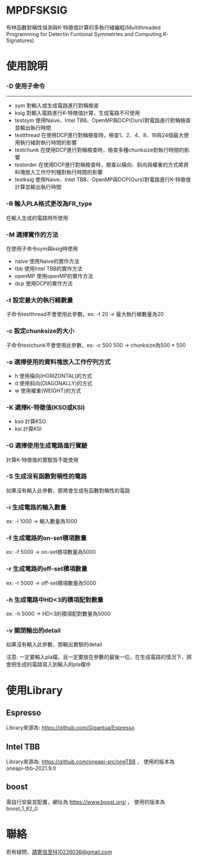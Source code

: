 # MPDFSKSIG

布林函數對稱性偵測與K-特徵值計算的多執行緒編程(Multithreaded Programming for Detectin Funtional Symmetries and Computing K-Signatures)

# 使用說明

### -D 使用子命令
---
  - sym 對輸入或生成電路進行對稱檢查
  - ksig 對輸入電路進行K-特徵值計算，生成電路不可使用  
  - testsym 使用Naive、Intel TBB、OpenMP與DCP(Ours)對電路進行對稱檢查並輸出執行時間
  - testthread 在使用DCP進行對稱檢查時，檢查1、2、4、8、16與24個最大使用執行緒對執行時間的影響
  - testchunk 在使用DCP進行對稱檢查時，檢查多種chunksize對執行時間的影響 
  - testorder 在使用DCP進行對稱檢查時，檢查以橫向、斜向與權重的方式將資料塊放入工作佇列種對執行時間的影響
  - testksig 使用Naive、Intel TBB、OpenMP與DCP(Ours)對電路進行K-特徵值計算並輸出執行時間

### -R 輸入PLA格式更改為FR_type
在輸入生成的電路時所使用

### -M 選擇實作的方法
在使用子命令sym與ksig時使用
  - naive 使用Naive的實作方法
  - tbb 使用Intel TBB的實作方法
  - openMP 使用openMP的實作方法
  - dcp 使用DCP的實作方法

### -t 設定最大的執行緒數量
子命令testthread不會使用此參數，ex: -t 20 -> 最大執行緒數量為20

### -c 設定chunksize的大小
子命令testchunk不會使用此參數，ex: -c 500 500 -> chunksize為500 * 500

### -o 選擇使用的資料塊放入工作佇列方式
- h 使用橫向(HORIZONTAL)的方式
- d 使用斜向(DIAGONALLY)的方式
- w 使用權重(WEIGHT)的方式

### -K 選擇K-特徵值(KSO或KSI)
- kso 計算KSO
- ksi 計算KSI

### -G 選擇使用生成電路進行實驗
計算K-特徵值的實驗皆不能使用

### -S 生成沒有函數對稱性的電路
如果沒有輸入此參數，那將會生成有函數對稱性的電路

### -i 生成電路的輸入數量
  ex: -i 1000 -> 輸入數量為1000

### -f 生成電路的on-set積項數量  
  ex: -f 5000 -> on-set積項數量為5000
 
### -r 生成電路的off-set積項數量
ex: -r 5000 -> off-set積項數量為5000

### -h 生成電路中HD<3的積項配對數量
ex: -h 5000 -> HD<3的積項配對數量為5000

### -v 關閉輸出的detail
如果沒有輸入此參數，那輸出實驗的detail

注意: 一定要輸入pla檔，且一定要放在參數的最後一位，在生成電路的情況下，將會把生成的電路寫入到輸入的pla檔中

# 使用Library

## Espresso
Library來源為: https://github.com/Gigantua/Espresso

## Intel TBB
Library來源為: https://github.com/oneapi-src/oneTBB ，
使用的版本為oneapi-tbb-2021.9.0

## boost
需自行安裝並配置，網址為 https://www.boost.org/ ，
使用的版本為boost_1_82_0

# 聯絡
若有疑問，請寄信至f410226036@gmail.com
